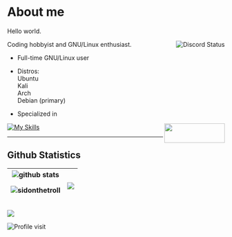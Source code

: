# About me
Hello world.<br>

<a href="https://discord.com/users/728604179186188368">
  <img align="right" src="https://lanyard.cnrad.dev/api/728604179186188368?idleMessage=Probably%20doing%20homework%20or%20coding." alt="Discord Status">
</a>

Coding hobbyist and GNU/Linux enthusiast.





- Full-time GNU/Linux user


- Distros:<br>
Ubuntu<br>
Kali<br>
Arch<br>
Debian (primary)

- Specialized in<br> 
<a href = "https://discord.com/users/728604179186188368">
  <img align = "right" src = "https://media.discordapp.net/attachments/876696663060774942/1126887337943638066/contact-me-by-sidonthetroll.png" width = 140 height = 45>
</a> 

[![My Skills](https://skillicons.dev/icons?i=docker,linux,bash,vim,neovim,py,md&theme=dark)](https://skillicons.dev)

---

## Github Statistics

| <img align="center" src="https://readme-card-33c9.vercel.app/api/?username=sidonthetroll&theme=aura&show_icons=true&&hide_border=false" alt="github stats" /></a> <p><img align="center" src="https://github-readme-streak-stats.herokuapp.com/?user=sidonthetroll&theme=aura" alt="sidonthetroll" /></p>| <img align="center" src="https://readme-card-33c9.vercel.app/api/top-langs/?username=sidonthetroll&theme=aura&hide_border=false&layout=pie" /></a> |
| ------------- | ------------- |

 <img align=center src='https://readme-card-33c9.vercel.app/api/wakatime?username=sidonthetroll&theme=aura&hide_border=false'> </p>

<img
  src='moe-counter-self.vercel.app'
  alt="Profile visit"
/>
